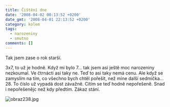 ```yaml
---
title: Čištění dne
date: '2008-04-02 00:13:52 +0200'
date_gmt: '2008-04-01 22:13:52 +0200'
category: kolem
tags:
  - narozeniny
  - smutno
comments: []
---
```

<p>Tak jsem zase o rok starší. </p>
<p>3x7, to už je hodně. Když mi bylo 7... tak jsem asi ještě moc narozeniny nezkoumal. Ve čtrnácti asi taky ne. Teď to asi taky nemá cenu. Ale když se zamyslím na tím, co všechno bych chtěl pořešit, než mine další sedmička... 28. To číslo už vypadá dost závažně. Cítím se teď hodně nepořešeně. Snad i nepořešenějc než kdy předtím. Zákaz stání.</p>
<p><img src='/assets/migrated/wp-uploads/2008/04/obraz238.jpg' alt='obraz238.jpg' /></p>
